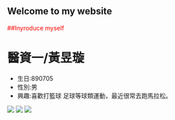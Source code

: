 ## Welcome to my website
##Inyroduce myself

<style>
  p {color:red;}
  </style>
<h1>醫資一/黃昱璇</h1>
<ul>
  <li>生日:890705</li>
  <li>性別:男</li>
  <li>興趣:喜歡打籃球 足球等球類運動，最近很常去跑馬拉松。</li>
</ul>
 
 <img src ="http://getwallpapers.com/wallpaper/full/2/6/3/606484.jpg"> 
 <img src="https://kukuru.tw/wp-content/uploads/2018/06/Brazil.jpg">
<img src="https://static.vecteezy.com/system/resources/previews/000/096/107/original/marathon-runner-vector.jpg">
